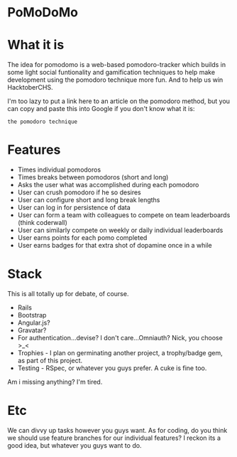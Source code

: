PoMoDoMo
========

# What it is

The idea for pomodomo is a web-based pomodoro-tracker which builds in some light social funtionality and gamification techniques to help make development using the pomodoro technique more fun. And to help us win HacktoberCHS.

I'm too lazy to put a link here to an article on the pomodoro method, but you can copy and paste this into Google if you don't know what it is:

	the pomodoro technique
	
# Features
 - Times individual pomodoros
 - Times breaks between pomodoros (short and long)
 - Asks the user what was accomplished during each pomodoro
 - User can crush pomodoro if he so desires
 - User can configure short and long break lengths
 - User can log in for persistence of data
 - User can form a team with colleagues to compete on team leaderboards (think coderwall)
 - User can similarly compete on weekly or daily individual leaderboards
 - User earns points for each pomo completed
 - User earns badges for that extra shot of dopamine once in a while

# Stack

This is all totally up for debate, of course. 

 - Rails
 - Bootstrap
 - Angular.js?
 - Gravatar?
 - For authentication...devise? I don't care...Omniauth? Nick, you choose >_<
 - Trophies - I plan on germinating another project, a trophy/badge gem, as part of this project.
 - Testing - RSpec, or whatever you guys prefer. A cuke is fine too.
 
Am i missing anything? I'm tired.

# Etc

We can divvy up tasks however you guys want. As for coding, do you think we should use feature branches for our individual features? I reckon its a good idea, but whatever you guys want to do.

